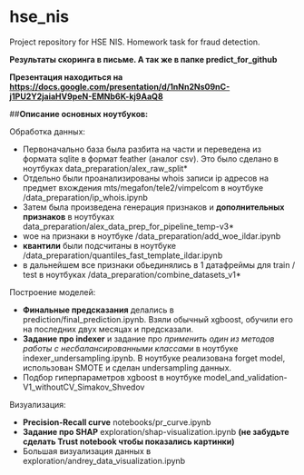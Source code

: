 # hse_nis
Project repository for HSE NIS. Homework task for fraud detection.

**Результаты скоринга в письме. А так же в папке predict_for_github**

**Презентация находиться на https://docs.google.com/presentation/d/1nNn2Ns09nC-j1PU2Y2jaiaHV9peN-EMNb6K-kj9AaQ8**

##**Описание основных ноутбуков:**

Обработка данных:

- Первоначально база была разбита на части и переведена из формата sqlite в формат feather (аналог csv).
Это было сделано в ноутбуках data_preparation/alex_raw_split*
- Отдельно были проанализированы whois записи ip адресов на предмет вхождения mts/megafon/tele2/vimpelcom в ноутбуке /data_preparation/ip_whois.ipynb
- Затем была произведена генерация признаков и **дополнительных признаков** в ноутбуках data_preparation/alex_data_prep_for_pipeline_temp-v3*
- woe на признаки в ноутбуке /data_preparation/add_woe_ildar.ipynb
- **квантили** были подсчитаны в ноутбуке /data_preparation/quantiles_fast_template_ildar.ipynb
- в дальнейшем все признаки обьединялись в 1 датафреймы для train / test в ноутбуках /data_preparation/combine_datasets_v1*

Построение моделей:

- **Финальные предсказания** делались в prediction/final_prediction.ipynb. Взяли обычный xgboost, обучили его на последних двух месяцах и предсказали.
- **Задание про indexer** и задание про *применить один из методов работы с несбалансированными классами* в ноутбуке indexer_undersampling.ipynb. В ноутбуке реализована forget model, использован SMOTE и сделан undersampling данных.
- Подбор гиперпараметров xgboost в ноутбуке model_and_validation-V1_withoutCV_Simakov_Shvedov


Визуализация:

- **Precision-Recall curve** notebooks/pr_curve.ipynb
- **Задание про SHAP** exploration/shap-visualization.ipynb **(не забудьте сделать Trust notebook чтобы показались картинки)**
- Большая визуализация данных в exploration/andrey_data_visualization.ipynb
